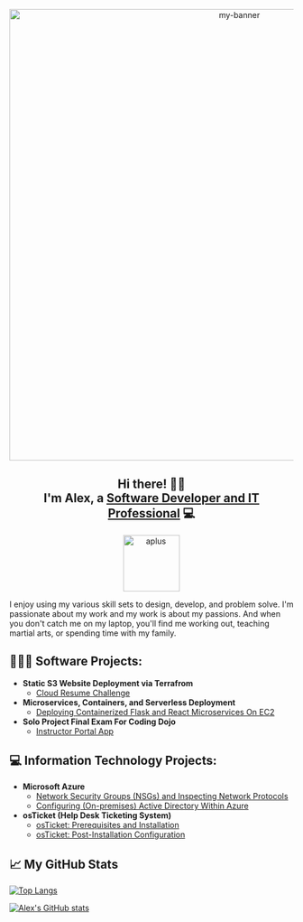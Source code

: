 <p align="center">
<img width="800" src="https://user-images.githubusercontent.com/90926044/176764157-4006a331-c8aa-4452-87e1-c265e5c3c69f.jpg" alt="my-banner">
</p>

<h2 align="center">
Hi there! 👋🏽
<br>
I'm Alex, a <a href="https://www.linkedin.com/in/alexandergruezo/">Software Developer and IT Professional</a> 💻
</h2>
<p align="center">
<img width="100" src="https://user-images.githubusercontent.com/90926044/205995096-4b36e5bd-db46-4776-a578-cb09f1fdb7b4.png" alt="aplus">
</p>
 
I enjoy using my various skill sets to design, develop, and problem solve. I'm passionate about my work and my work is about my passions. And when you don't catch me on my laptop, you'll find me working out, teaching martial arts, or spending time with my family.
 
<!-- ## 🌱 What I Have Learned at Coding Dojo
Web Fundamentals (HTML, CSS, JavaScript)</br></br>
<img width ="24" src="images/html-course-icon-lg.png" alt ="HTML-5">
<img width="24" src="images/css-course-icon-lg.png" alt ="CSS3">
<img width ="24" src="images/javascript-course-icon-lg.png" alt ="JavaScript"></br></br>
Python Full Stack (Python, MySQL, Flask, Ajax, APIs, jQuery)</br></br>
<img width ="24" src="images/python-course-icon.png" alt ="Python">
<img width="24" src="images/mysql-course-icon.png" alt ="MySQL">
<img width ="24" src="images/flask-course-icon.png" alt ="Flask">
<img width ="24" src="images/ajax-course-icon.png" alt ="Ajax">
<img width ="24" src="images/api-course-icon.png" alt ="APIs">
<img width ="24" src="images/jquery-course-icon.png" alt ="jQuery"></br></br>
MERN Full Stack (Mongo DB, Express, React, Node.js, Advanced JS, NPM, Socket.IO)</br></br>
<img width ="24" src="images/mongo-db-course-icon.png" alt ="Mongo DB">
<img width="24" src="images/express-course-icon.png" alt ="Express">
<img width ="24" src="images/react-course-icon.png" alt ="React">
<img width ="24" src="images/nodejs-course-icon.png" alt ="Node.js">
<img width ="24" src="images/advance-js-course-icon.png" alt ="Advanced JS">
<img width ="24" src="images/npm-course-icon.png" alt ="NPM">
<img width ="24" src="images/socket-io-course-icon.png" alt ="Socket.IO"></br></br>
Java Full Stack (Java 8, JSP, Spring MVC, MySQL, (JPA) Hibernate, JUnit, Thyme Leaf, Tomcat, JVM)</br></br>
<img width ="24" src="images/java8-course-icon.png" alt ="Java8">
<img width="24" src="images/jsp-course-icon.png" alt ="JSP">
<img width ="24" src="images/spring-mvc-course-icon.png" alt ="Spring MVC">
<img width ="24" src="images/mysql-course-icon.png" alt ="MySQL">
<img width ="24" src="images/jpa-hibernate-course-icon.png" alt ="(JPA) Hibernate">
<img width ="24" src="images/j-unit-course-icon.png" alt ="JUnit">
<img width ="24" src="images/thyme-leaf-course-icon.png" alt ="Thyme Leaf">
<img width ="24" src="images/tomcat-course-icon.png" alt ="Tomcat">
<img width ="24" src="images/jvm-course-icon.png" alt ="JVM"></br>

---

## 📓 Some Helpful Resources

For those of you who are late in the game, thinking about transitoning careers, or DIYers, this is an amazing resource for your own personal development or if you're interested in having having a college level education but can't attend formal schooling for whatever reason.

This curriculum can be found in the link below:

https://teachyourselfcs.com/

1. **Programming**
   - Book: *Structure and Interpretation of Computer Programs*
   - Video: Brian Harvey’s Berkeley CS 61A

2. **Computer Architecture**
   - Book: *Computer Systems: A Programmer's Perspective*
   - Video: Berkeley CS 61C

3. **Algorithms and Data Structures**
   - Book: *The Algorithm Design Manual*
   - Video: Steven Skiena’s lectures

4. **Math for CS**
   - Book: *Mathematics for Computer Science*
   - Video: Tom Leighton’s MIT 6.042J

5. **Operating Systems**
   - Book: *Operating Systems: Three Easy Pieces*
   - Video: Berkeley CS 162

6. **Computer Networking**
   - Book: *Computer Networking: A Top-Down Approach*
   - Video: Stanford CS 144
   
7. **Databases**
   - Book: *Readings in Database Systems*
   - Video: Joe Hellerstein’s Berkeley CS 186

8. **Languages and Compilers**
   - Book: *Crafting Interpreters*
   - Video: Alex Aiken’s course on edX

9. **Distributed Systems**
   - Book: *Designing Data-Intensive Applications*
   - Video: MIT 6.824

--- -->
## 👨🏽‍💻 Software Projects:

- <b>Static S3 Website Deployment via Terrafrom</b>
  - [Cloud Resume Challenge](https://github.com/agruezo/cloudresumechallenge)
- <b>Microservices, Containers, and Serverless Deployment</b>
  - [Deploying Containerized Flask and React Microservices On EC2](https://github.com/agruezo/flask-react-aws-ec2)
- <b>Solo Project Final Exam For Coding Dojo</b>
  - [Instructor Portal App](https://github.com/agruezo/instructorportal-python)

## 💻 Information Technology Projects:

- <b>Microsoft Azure</b>
  - [Network Security Groups (NSGs) and Inspecting Network Protocols](https://github.com/agruezo/azure-network-protocols)
  - [Configuring (On-premises) Active Directory Within Azure](https://github.com/agruezo/configure-active-directory)
- <b>osTicket (Help Desk Ticketing System)</b>
  - [osTicket: Prerequisites and Installation](https://github.com/agruezo/osticket-prerequisites)
  - [osTicket: Post-Installation Configuration](https://github.com/agruezo/post-install-config)
<!--   - [osTicket: Ticket Lifecycle Examples](https://github.com/agruezo/ticket-lifecycle) -->


## &#x1f4c8; My GitHub Stats

[![Top Langs](https://github-readme-stats.vercel.app/api/top-langs/?username=agruezo&theme=onedark)](https://github.com/anuraghazra/github-readme-stats)

[![Alex's GitHub stats](https://github-readme-stats.vercel.app/api?username=agruezo&theme=onedark)](https://github.com/anuraghazra/github-readme-stats)



  <!--
**agruezo/agruezo** is a ✨ _special_ ✨ repository because its `README.md` (this file) appears on your GitHub profile.

Here are some ideas to get you started:

- 🔭 I’m currently working on ...
- 🌱 I’m currently learning ...
- 👯 I’m looking to collaborate on ...
- 🤔 I’m looking for help with ...
- 💬 Ask me about ...
- 📫 How to reach me: ...
- 😄 Pronouns: ...
- ⚡ Fun fact: ...
-->
